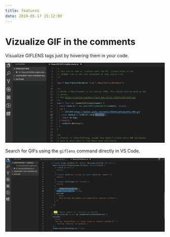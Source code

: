 ```yaml
---
title: features
date: 2019-05-17 15:12:09
---
```


# Vizualize GIF in the comments

Visualize GIFLENS tags just by hovering them in your code.

<img src="/assets/thanos-bae.gif" alt="hover gifs in your code"/>

Search for GIFs using the `giflens` command directly in VS Code.

<img src="/assets/jon-snow.gif" alt="search gifs in vscode"/>

